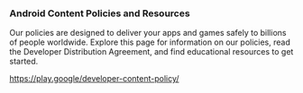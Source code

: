 
### Android Content Policies and Resources

Our policies are designed to deliver your apps and games safely to billions of people worldwide. Explore this page for information on our policies, read the Developer Distribution Agreement, and find educational resources to get started.

https://play.google/developer-content-policy/
